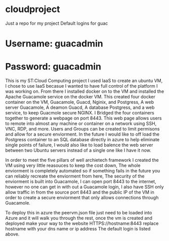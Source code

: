 # cloudproject
Just a repo for my project
Default logins for guac
#     Username: guacadmin
#     Password: guacadmin


This is my ST:Cloud Computing project
I used IaaS to create an ubuntu VM,
I chose to use IaaS becasue I wanted to have full control of the platform I was working on.
From there I installed docker on to the VM
and installed the Apache Guacamole service on the docker VM.
This created four docker container on the VM, Guacamole, Guacd, Nginix, and Postgress,
A web server Guacamole, A deamon Guacd, A database Postgress, and a web service, to keep Guacmole secure NGINX.
I Bridged the four containers together to generate a webpage on port 8443.
This web page allows users to remote into almost any machine or container on a network using SSH, VNC, RDP, and more.
Users and Groups can be created to limit permisons and allow for a secure enviorment.
In the future I would like to off load the Postgress container to an SQL database directly in azure to help eliminate single
points of failure, I would also like to load balence the web server between two Ubuntu servers instead of a single one like I
have it now.

In order to meet the five pillars of well archietech framework I created the VM using very little reasouces to keep the cost
down, The whole enviorment is completely automated so if something fails in the future you can reliably recreate the enviorment
from here, The security of the enviorment is built into Guacamole, I can open port 8443 to the internet, however no one can get
in with out a Guacamole login, I also have SSH only allow traffic in from the source port 8443 and the public IP of the VM in
order to create a secure enviorment that only allows connections through Guacamole. 

To deploy this in azure the peervm.json file just need to be loaded into Azure and it will walk you through the rest, once the vm is created and deployed make your way to the website HTTPS://hostname:8443 replace hostname with your dns name or ip address The default login is listed above.
